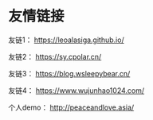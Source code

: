 # 友情链接

友链1： <a href='https://leoalasiga.github.io/'>https://leoalasiga.github.io/</a>

友链2： <a href='https://sy.cpolar.cn/'>https://sy.cpolar.cn/</a>

友链3： <a href='https://blog.wsleepybear.cn/'>https://blog.wsleepybear.cn/</a>

友链4： <a href='https://www.wujunhao1024.com/'>https://www.wujunhao1024.com/</a>

个人demo： <a href='http://peaceandlove.asia/'>http://peaceandlove.asia/</a>
